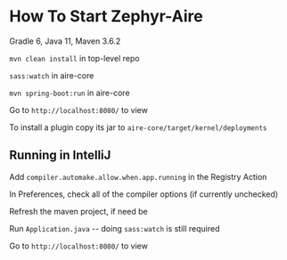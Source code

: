 # How To Start Zephyr-Aire

Gradle 6, Java 11, Maven 3.6.2

`mvn clean install` in top-level repo

`sass:watch` in aire-core

`mvn spring-boot:run` in aire-core

Go to `http://localhost:8080/` to view

To install a plugin copy its jar to `aire-core/target/kernel/deployments`




## Running in IntelliJ

Add `compiler.automake.allow.when.app.running` in the Registry Action

In Preferences, check all of the compiler options (if currently unchecked)

Refresh the maven project, if need be

Run `Application.java` -- doing `sass:watch` is still required

Go to `http://localhost:8080/` to view